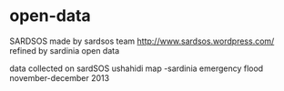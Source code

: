 open-data
=========
SARDSOS made by sardsos team http://www.sardsos.wordpress.com/
refined by sardinia open data

data collected on sardSOS ushahidi map -sardinia emergency flood november-december 2013

